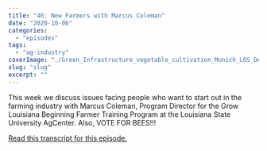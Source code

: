 ```yaml
---
title: "46: New Farmers with Marcus Coleman"
date: "2020-10-06"
categories: 
  - "episodes"
tags: 
  - "ag-industry"
coverImage: "./Green_Infrastructure_vegetable_cultivation_Munich_LOS_DAMA-scaled.jpg"
slug: "slug"
excerpt: ""
---
```


This week we discuss issues facing people who want to start out in the farming industry with Marcus Coleman, Program Director for the Grow Louisiana Beginning Farmer Training Program at the Louisiana State University AgCenter. Also, VOTE FOR BEES!!!

[Read this transcript for this episode.](https://www.onetogrowonpod.com/46-new-farmers-with-marcus-coleman-transcript/)

